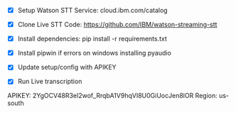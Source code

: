 - [x] Setup Watson STT Service: cloud.ibm.com/catalog
- [x] Clone Live STT Code: https://github.com/IBM/watson-streaming-stt
- [x] Install dependencies: pip install -r requirements.txt
- [x] Install pipwin if errors on windows installing pyaudio
- [x] Update setup/config with APIKEY
- [x] Run Live transcription


APIKEY: 2YgOCV48R3eI2wof_RrqbA1V9hqVI8U0GiUocJen8lOR
Region: us-south

